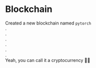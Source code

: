# Blockchain
Created a new blockchain named `pytorch` <br>
. <br>
. <br>
. <br>
. <br>
. <br>
. <br>
Yeah, you can call it a cryptocurrency 🤷‍♂️
